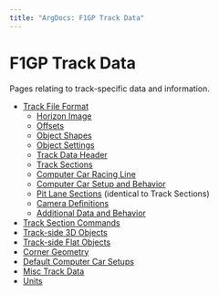 ```yaml
---
title: "ArgDocs: F1GP Track Data"
---
```


# F1GP Track Data

Pages relating to track-specific data and information.

- [Track File Format](/argdocs/file-formats/track/)
  - [Horizon Image](/argdocs/file-formats/track/horizon/)
  - [Offsets](/argdocs/file-formats/track/offsets/)
  - [Object Shapes](/argdocs/file-formats/track/object-shapes/)
  - [Object Settings](/argdocs/file-formats/track/object-settings/)
  - [Track Data Header](/argdocs/file-formats/track/track-data-header/)
  - [Track Sections](/argdocs/file-formats/track/track-sections/)
  - [Computer Car Racing Line](/argdocs/file-formats/track/racing-line/)
  - [Computer Car Setup and Behavior](/argdocs/file-formats/track/cc-setup-behavior/)
  - [Pit Lane Sections](/argdocs/file-formats/track/track-sections/) (identical to Track Sections)
  - [Camera Definitions](/argdocs/file-formats/track/camera-definitions/)
  - [Additional Data and Behavior](/argdocs/file-formats/track/additional-data-behavior/)
- [Track Section Commands](/argdocs/track-data/track-section-commands/)
- [Track-side 3D Objects](/argdocs/track-data/trackside-objects-3d/)
- [Track-side Flat Objects](/argdocs/track-data/trackside-objects/)
- [Corner Geometry](/argdocs/track-data/corner-geometry/)
- [Default Computer Car Setups](/argdocs/track-data/default-setups/)
- [Misc Track Data](/argdocs/track-data/misc-track-data/)
- [Units](/argdocs/track-data/units/)

<!-- TODO: data dumps -->
